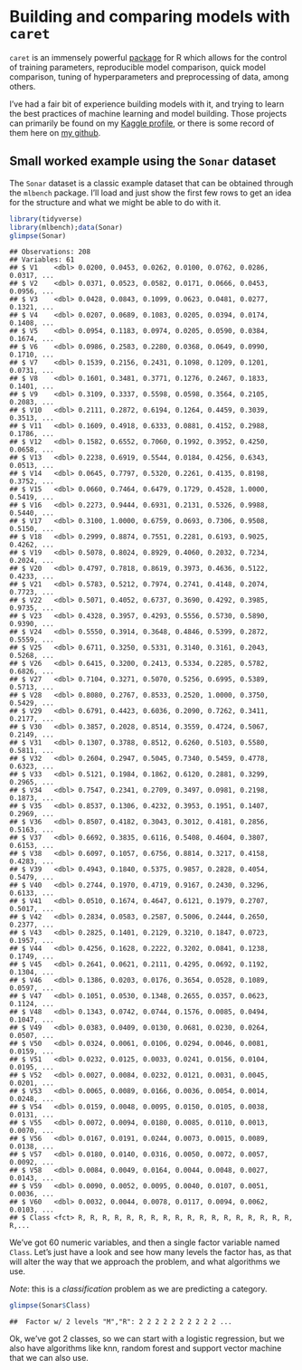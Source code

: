 Building and comparing models with `caret`
================

`caret` is an immensely powerful
[package](http://topepo.github.io/caret/index.html) for R which allows
for the control of training parameters, reproducible model comparison,
quick model comparison, tuning of hyperparameters and preprocessing of
data, among others.

I’ve had a fair bit of experience building models with it, and trying to
learn the best practices of machine learning and model building. Those
projects can primarily be found on my [Kaggle
profile](https://www.kaggle.com/willcanniford), or there is some record
of them here on [my github](https://github.com/willcanniford/kaggle).

## Small worked example using the `Sonar` dataset

The `Sonar` dataset is a classic example dataset that can be obtained
through the `mlbench` package. I’ll load and just show the first few
rows to get an idea for the structure and what we might be able to do
with it.

``` r
library(tidyverse)
library(mlbench);data(Sonar)
glimpse(Sonar)
```

    ## Observations: 208
    ## Variables: 61
    ## $ V1    <dbl> 0.0200, 0.0453, 0.0262, 0.0100, 0.0762, 0.0286, 0.0317, ...
    ## $ V2    <dbl> 0.0371, 0.0523, 0.0582, 0.0171, 0.0666, 0.0453, 0.0956, ...
    ## $ V3    <dbl> 0.0428, 0.0843, 0.1099, 0.0623, 0.0481, 0.0277, 0.1321, ...
    ## $ V4    <dbl> 0.0207, 0.0689, 0.1083, 0.0205, 0.0394, 0.0174, 0.1408, ...
    ## $ V5    <dbl> 0.0954, 0.1183, 0.0974, 0.0205, 0.0590, 0.0384, 0.1674, ...
    ## $ V6    <dbl> 0.0986, 0.2583, 0.2280, 0.0368, 0.0649, 0.0990, 0.1710, ...
    ## $ V7    <dbl> 0.1539, 0.2156, 0.2431, 0.1098, 0.1209, 0.1201, 0.0731, ...
    ## $ V8    <dbl> 0.1601, 0.3481, 0.3771, 0.1276, 0.2467, 0.1833, 0.1401, ...
    ## $ V9    <dbl> 0.3109, 0.3337, 0.5598, 0.0598, 0.3564, 0.2105, 0.2083, ...
    ## $ V10   <dbl> 0.2111, 0.2872, 0.6194, 0.1264, 0.4459, 0.3039, 0.3513, ...
    ## $ V11   <dbl> 0.1609, 0.4918, 0.6333, 0.0881, 0.4152, 0.2988, 0.1786, ...
    ## $ V12   <dbl> 0.1582, 0.6552, 0.7060, 0.1992, 0.3952, 0.4250, 0.0658, ...
    ## $ V13   <dbl> 0.2238, 0.6919, 0.5544, 0.0184, 0.4256, 0.6343, 0.0513, ...
    ## $ V14   <dbl> 0.0645, 0.7797, 0.5320, 0.2261, 0.4135, 0.8198, 0.3752, ...
    ## $ V15   <dbl> 0.0660, 0.7464, 0.6479, 0.1729, 0.4528, 1.0000, 0.5419, ...
    ## $ V16   <dbl> 0.2273, 0.9444, 0.6931, 0.2131, 0.5326, 0.9988, 0.5440, ...
    ## $ V17   <dbl> 0.3100, 1.0000, 0.6759, 0.0693, 0.7306, 0.9508, 0.5150, ...
    ## $ V18   <dbl> 0.2999, 0.8874, 0.7551, 0.2281, 0.6193, 0.9025, 0.4262, ...
    ## $ V19   <dbl> 0.5078, 0.8024, 0.8929, 0.4060, 0.2032, 0.7234, 0.2024, ...
    ## $ V20   <dbl> 0.4797, 0.7818, 0.8619, 0.3973, 0.4636, 0.5122, 0.4233, ...
    ## $ V21   <dbl> 0.5783, 0.5212, 0.7974, 0.2741, 0.4148, 0.2074, 0.7723, ...
    ## $ V22   <dbl> 0.5071, 0.4052, 0.6737, 0.3690, 0.4292, 0.3985, 0.9735, ...
    ## $ V23   <dbl> 0.4328, 0.3957, 0.4293, 0.5556, 0.5730, 0.5890, 0.9390, ...
    ## $ V24   <dbl> 0.5550, 0.3914, 0.3648, 0.4846, 0.5399, 0.2872, 0.5559, ...
    ## $ V25   <dbl> 0.6711, 0.3250, 0.5331, 0.3140, 0.3161, 0.2043, 0.5268, ...
    ## $ V26   <dbl> 0.6415, 0.3200, 0.2413, 0.5334, 0.2285, 0.5782, 0.6826, ...
    ## $ V27   <dbl> 0.7104, 0.3271, 0.5070, 0.5256, 0.6995, 0.5389, 0.5713, ...
    ## $ V28   <dbl> 0.8080, 0.2767, 0.8533, 0.2520, 1.0000, 0.3750, 0.5429, ...
    ## $ V29   <dbl> 0.6791, 0.4423, 0.6036, 0.2090, 0.7262, 0.3411, 0.2177, ...
    ## $ V30   <dbl> 0.3857, 0.2028, 0.8514, 0.3559, 0.4724, 0.5067, 0.2149, ...
    ## $ V31   <dbl> 0.1307, 0.3788, 0.8512, 0.6260, 0.5103, 0.5580, 0.5811, ...
    ## $ V32   <dbl> 0.2604, 0.2947, 0.5045, 0.7340, 0.5459, 0.4778, 0.6323, ...
    ## $ V33   <dbl> 0.5121, 0.1984, 0.1862, 0.6120, 0.2881, 0.3299, 0.2965, ...
    ## $ V34   <dbl> 0.7547, 0.2341, 0.2709, 0.3497, 0.0981, 0.2198, 0.1873, ...
    ## $ V35   <dbl> 0.8537, 0.1306, 0.4232, 0.3953, 0.1951, 0.1407, 0.2969, ...
    ## $ V36   <dbl> 0.8507, 0.4182, 0.3043, 0.3012, 0.4181, 0.2856, 0.5163, ...
    ## $ V37   <dbl> 0.6692, 0.3835, 0.6116, 0.5408, 0.4604, 0.3807, 0.6153, ...
    ## $ V38   <dbl> 0.6097, 0.1057, 0.6756, 0.8814, 0.3217, 0.4158, 0.4283, ...
    ## $ V39   <dbl> 0.4943, 0.1840, 0.5375, 0.9857, 0.2828, 0.4054, 0.5479, ...
    ## $ V40   <dbl> 0.2744, 0.1970, 0.4719, 0.9167, 0.2430, 0.3296, 0.6133, ...
    ## $ V41   <dbl> 0.0510, 0.1674, 0.4647, 0.6121, 0.1979, 0.2707, 0.5017, ...
    ## $ V42   <dbl> 0.2834, 0.0583, 0.2587, 0.5006, 0.2444, 0.2650, 0.2377, ...
    ## $ V43   <dbl> 0.2825, 0.1401, 0.2129, 0.3210, 0.1847, 0.0723, 0.1957, ...
    ## $ V44   <dbl> 0.4256, 0.1628, 0.2222, 0.3202, 0.0841, 0.1238, 0.1749, ...
    ## $ V45   <dbl> 0.2641, 0.0621, 0.2111, 0.4295, 0.0692, 0.1192, 0.1304, ...
    ## $ V46   <dbl> 0.1386, 0.0203, 0.0176, 0.3654, 0.0528, 0.1089, 0.0597, ...
    ## $ V47   <dbl> 0.1051, 0.0530, 0.1348, 0.2655, 0.0357, 0.0623, 0.1124, ...
    ## $ V48   <dbl> 0.1343, 0.0742, 0.0744, 0.1576, 0.0085, 0.0494, 0.1047, ...
    ## $ V49   <dbl> 0.0383, 0.0409, 0.0130, 0.0681, 0.0230, 0.0264, 0.0507, ...
    ## $ V50   <dbl> 0.0324, 0.0061, 0.0106, 0.0294, 0.0046, 0.0081, 0.0159, ...
    ## $ V51   <dbl> 0.0232, 0.0125, 0.0033, 0.0241, 0.0156, 0.0104, 0.0195, ...
    ## $ V52   <dbl> 0.0027, 0.0084, 0.0232, 0.0121, 0.0031, 0.0045, 0.0201, ...
    ## $ V53   <dbl> 0.0065, 0.0089, 0.0166, 0.0036, 0.0054, 0.0014, 0.0248, ...
    ## $ V54   <dbl> 0.0159, 0.0048, 0.0095, 0.0150, 0.0105, 0.0038, 0.0131, ...
    ## $ V55   <dbl> 0.0072, 0.0094, 0.0180, 0.0085, 0.0110, 0.0013, 0.0070, ...
    ## $ V56   <dbl> 0.0167, 0.0191, 0.0244, 0.0073, 0.0015, 0.0089, 0.0138, ...
    ## $ V57   <dbl> 0.0180, 0.0140, 0.0316, 0.0050, 0.0072, 0.0057, 0.0092, ...
    ## $ V58   <dbl> 0.0084, 0.0049, 0.0164, 0.0044, 0.0048, 0.0027, 0.0143, ...
    ## $ V59   <dbl> 0.0090, 0.0052, 0.0095, 0.0040, 0.0107, 0.0051, 0.0036, ...
    ## $ V60   <dbl> 0.0032, 0.0044, 0.0078, 0.0117, 0.0094, 0.0062, 0.0103, ...
    ## $ Class <fct> R, R, R, R, R, R, R, R, R, R, R, R, R, R, R, R, R, R, R,...

We’ve got 60 numeric variables, and then a single factor variable named
`Class`. Let’s just have a look and see how many levels the factor has,
as that will alter the way that we approach the problem, and what
algorithms we use.

*_Note_*: this is a *classification* problem as we are predicting a
category.

``` r
glimpse(Sonar$Class)
```

    ##  Factor w/ 2 levels "M","R": 2 2 2 2 2 2 2 2 2 2 ...

Ok, we’ve got 2 classes, so we can start with a logistic regression, but
we also have algorithms like knn, random forest and support vector
machine that we can also use.
